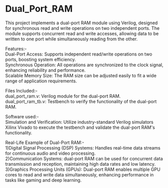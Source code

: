 # Dual_Port_RAM
This project implements a dual-port RAM module using Verilog, designed for synchronous read and write operations on two independent ports. The module supports concurrent read and write accesses, allowing data to be written to one port while simultaneously reading from the other.

Features:-  
Dual-Port Access: Supports independent read/write operations on two ports, boosting system efficiency.  
Synchronous Operation: All operations are synchronized to the clock signal, enhancing reliability and performance.  
Scalable Memory Size: The RAM size can be adjusted easily to fit a wide range of application requirements.  

Files Included:-  
dual_port_ram.v: Verilog module for the dual-port RAM.  
dual_port_ram_tb.v: Testbench to verify the functionality of the dual-port RAM.  

Software used:-  
Simulation and Verification: Utilize industry-standard Verilog simulators Xilinx Vivado to execute the testbench and validate the dual-port RAM's functionality.  

Real-Life Example of Dual-Port RAM:-  
1)Digital Signal Processing (DSP) Systems: Handles real-time data streams for continuous audio and video processing.  
2)Communication Systems: dual-port RAM can be used for concurrent data transmission and reception, maintaining high data rates and low latency.  
3)Graphics Processing Units (GPUs): Dual-port RAM enables multiple GPU cores to read and write data simultaneously, enhancing performance in tasks like gaming and deep learning.

